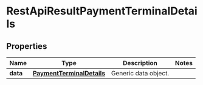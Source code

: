 
# RestApiResultPaymentTerminalDetails

## Properties
Name | Type | Description | Notes
------------ | ------------- | ------------- | -------------
**data** | [**PaymentTerminalDetails**](PaymentTerminalDetails.md) | Generic data object. | 



